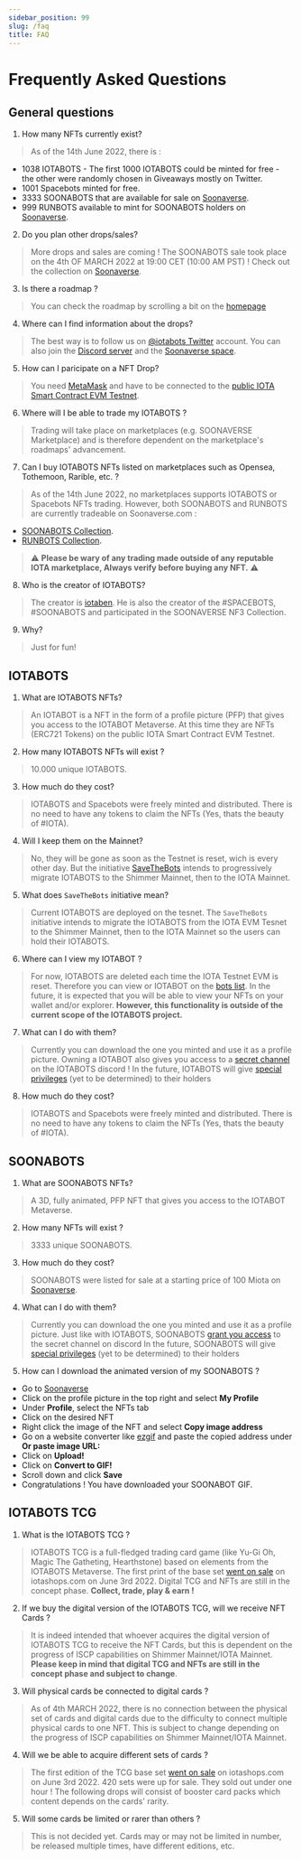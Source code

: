```yaml
---
sidebar_position: 99
slug: /faq
title: FAQ
---
```


# Frequently Asked Questions

## General questions

1. How many NFTs currently exist?
> As of the 14th June 2022, there is :
- 1038 IOTABOTS - The first 1000 IOTABOTS could be minted for free - the other were randomly chosen in Giveaways mostly on Twitter.
- 1001 Spacebots minted for free.
- 3333 SOONABOTS that are available for sale on [Soonaverse](https://soonaverse.com/collection/0xeb47806ef8d4c908179bd05eeabc20bc3de8c81a).
- 999 RUNBOTS available to mint for SOONABOTS holders on [Soonaverse](https://soonaverse.com/collection/0x730bc88f5f98f1448eb2f5acdf1b32ffe6f27bc0).

2. Do you plan other drops/sales?
> More drops and sales are coming !
> The SOONABOTS sale took place on the 4th OF MARCH 2022 at 19:00 CET (10:00 AM PST) ! Check out the collection on [Soonaverse](https://soonaverse.com/collection/0xeb47806ef8d4c908179bd05eeabc20bc3de8c81a).

3. Is there a roadmap ?
> You can check the roadmap by scrolling a bit on the [homepage](https://iotabots.io/)

4. Where can I find information about the drops?
> The best way is to follow us on [@iotabots Twitter](https://twitter.com/iotabots) account.
> You can also join the [Discord server](https://discord.gg/iotabots) and the [Soonaverse space](https://soonaverse.com/space/0x9dd831f7eed22ca73b254422baab74a8c460e438/overview).

5. How can I paricipate on a NFT Drop? 
> You need [MetaMask](https://metamask.io/) and have to be connected to the [public IOTA Smart Contract EVM Testnet](https://wiki.iota.org/wasp/guide/chains_and_nodes/testnet#interact-with-evm).

6. Where will I be able to trade my IOTABOTS ?
> Trading will take place on marketplaces (e.g. SOONAVERSE Marketplace) and is therefore dependent on the marketplace's roadmaps' advancement.

7. Can I buy IOTABOTS NFTs listed on marketplaces such as Opensea, Tothemoon, Rarible, etc. ?
> As of the 14th June 2022, no marketplaces supports IOTABOTS or Spacebots NFTs trading.
> However, both SOONABOTS and RUNBOTS are currently tradeable on Soonaverse.com :
- [SOONABOTS Collection](https://soonaverse.com/collection/0xeb47806ef8d4c908179bd05eeabc20bc3de8c81a).
- [RUNBOTS Collection](https://soonaverse.com/collection/0x730bc88f5f98f1448eb2f5acdf1b32ffe6f27bc0).

> ⚠️ **Please be wary of any trading made outside of any reputable IOTA marketplace, Always verify before buying any NFT.** ⚠️

8. Who is the creator of IOTABOTS?
> The creator is [iotaben](https://twitter.com/iotaben).
> He is also the creator of the #SPACEBOTS, #SOONABOTS and participated in the SOONAVERSE NF3 Collection.

9. Why?
> Just for fun!

## IOTABOTS

1. What are IOTABOTS NFTs?
> An IOTABOT is a NFT in the form of a profile picture (PFP) that gives you access to the IOTABOT Metaverse. At this time they are NFTs (ERC721 Tokens) on the public IOTA Smart Contract EVM Testnet.

2. How many IOTABOTS NFTs will exist ?
> 10.000 unique IOTABOTS.

3. How much do they cost? 
> IOTABOTS and Spacebots were freely minted and distributed. There is no need to have any tokens to claim the NFTs (Yes, thats the beauty of #IOTA).

4. Will I keep them on the Mainnet? 
> No, they will be gone as soon as the Testnet is reset, wich is every other day. But the initiative [SaveTheBots](https://github.com/iotabots/save-the-bots) intends to progressively migrate IOTABOTS to the Shimmer Mainnet, then to the IOTA Mainnet.

5. What does `SaveTheBots` initiative mean?
> Current IOTABOTS are deployed on the tesnet. The `SaveTheBots` initiative intends to migrate the IOTABOTS from the IOTA EVM Tesnet to the Shimmer Mainnet, then to the IOTA Mainnet so the users can hold their IOTABOTS.

6. Where can I view my IOTABOT ?
> For now, IOTABOTS are deleted each time the IOTA Testnet EVM is reset. Therefore you can view or IOTABOT on the [bots list](https://iotabots.io/bots).
> In the future, it is expected that you will be able to view your NFTs on your wallet and/or explorer. 
> **However, this functionality is outside of the current scope of the IOTABOTS project.**

7. What can I do with them? 
> Currently you can download the one you minted and use it as a profile picture.
> Owning a IOTABOT also gives you access to a [secret channel](https://twitter.com/iotabots/status/1506634367040462852) on the IOTABOTS discord !
> In the future, IOTABOTS will give [special privileges](https://twitter.com/iotabots/status/1498614525108490242) (yet to be determined) to their holders

8. How much do they cost? 
> IOTABOTS and Spacebots were freely minted and distributed. There is no need to have any tokens to claim the NFTs (Yes, thats the beauty of #IOTA).

## SOONABOTS

1. What are SOONABOTS NFTs?
> A 3D, fully animated, PFP NFT that gives you access to the IOTABOT Metaverse. 

2. How many NFTs will exist ?
> 3333 unique SOONABOTS.

3. How much do they cost? 
> SOONABOTS were listed for sale at a starting price of 100 Miota on [Soonaverse](https://soonaverse.com/collection/0xeb47806ef8d4c908179bd05eeabc20bc3de8c81a).

4. What can I do with them? 
> Currently you can download the one you minted and use it as a profile picture.
> Just like with IOTABOTS, SOONABOTS [grant you access](https://twitter.com/iotabots/status/1519301475364651008) to the secret channel on discord
> In the future, SOONABOTS will give [special privileges](https://twitter.com/iotabots/status/1498614525108490242) (yet to be determined) to their holders

5. How can I download the animated version of my SOONABOTS ?
- Go to [Soonaverse](https://soonaverse.com/)
- Click on the profile picture in the top right and select **My Profile**
- Under **Profile**, select the NFTs tab
- Click on the desired NFT
- Right click the image of the NFT and select **Copy image address**
- Go on a website converter like [ezgif](https://ezgif.com/webp-to-gif) and paste the copied address under **Or paste image URL:**
- Click on **Upload!**
- Click on **Convert to GIF!**
- Scroll down and click **Save**
- Congratulations ! You have downloaded your SOONABOT GIF.

## IOTABOTS TCG

1. What is the IOTABOTS TCG ?
> IOTABOTS TCG is a full-fledged trading card game (like Yu-Gi Oh, Magic The Gatheting, Hearthstone) based on elements from the IOTABOTS Metaverse. The first print of the base set [went on sale](https://shop.iotashops.com/shop/collectible/iotabots-trading-card-game-limited-edition/) on iotashops.com on June 3rd 2022. Digital TCG and NFTs are still in the concept phase. **Collect, trade, play & earn !**

2. If we buy the digital version of the IOTABOTS TCG, will we receive NFT Cards ?
> It is indeed intended that whoever acquires the digital version of IOTABOTS TCG to receive the NFT Cards, but this is dependent on the progress of ISCP capabilities on Shimmer Mainnet/IOTA Mainnet. **Please keep in mind that digital TCG and NFTs are still in the concept phase and subject to change**.

3. Will physical cards be connected to digital cards ?
> As of 4th MARCH 2022, there is no connection between the physical set of cards and digital cards due to the difficulty to connect multiple physical cards to one NFT. 
> This is subject to change depending on the progress of ISCP capabilities on Shimmer Mainnet/IOTA Mainnet.

4. Will we be able to acquire different sets of cards ?
> The first edition of the TCG base set [went on sale](https://shop.iotashops.com/shop/collectible/iotabots-trading-card-game-limited-edition/) on iotashops.com on June 3rd 2022. 420 sets were up for sale. They sold out under one hour !
> The following drops will consist of booster card packs which content depends on the cards' rarity.

5. Will some cards be limited or rarer than others ?
> This is not decided yet. Cards may or may not be limited in number, be released multiple times, have different editions, etc.
